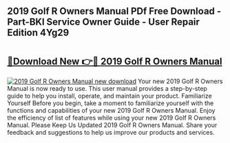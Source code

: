 ## 2019 Golf R Owners Manual PDf Free Download - Part-BKl Service Owner Guide - User Repair Edition 4Yg29

# <h2><a href="http://bc10517.oget.top/?id=2019+Golf+R+Owners+Manual">🔗Download New 👉🔴 2019 Golf R Owners Manual</a></h2>

[![2019 Golf R Owners Manual new download](https://i.imgur.com/5g1atiW.png)](http://bc10517.oget.top/?id=2019+Golf+R+Owners+Manual)
Your new 2019 Golf R Owners Manual is now ready to use. This user manual provides a step-by-step guide to help you install, operate, and maintain your product. Familiarize Yourself Before you begin, take a moment to familiarize yourself with the functions and capabilities of your new 2019 Golf R Owners Manual. Enjoy the efficiency of list of features while using your new 2019 Golf R Owners Manual. Please Keep Us Updated 2019 Golf R Owners Manual. Share your feedback and suggestions to help us improve our products and services.
